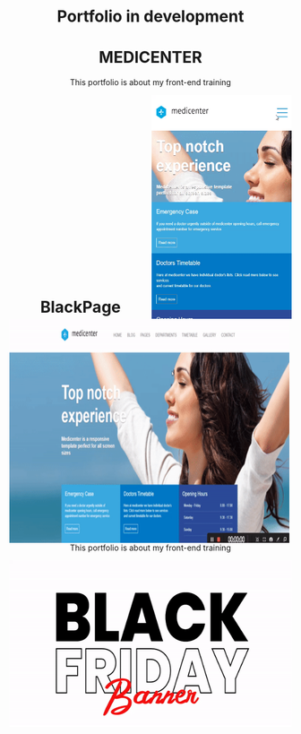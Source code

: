 <h1 align="center">Portfolio in development</h1>

  <h1 align="center">MEDICENTER</h1>
  
  <p align="center">This portfolio is about my front-end training</p>


<img align="right" width="250" height="400" src="./Gifs/gif-do-cel.gif" height="425" />


<img align="left" width="500" height="400" src="./Gifs/gif-do-pc.gif" height="425" width="auto"/>

<br> <br> <br> <br> <br> <br>
<br> <br> <br>
<br> <br> <br>
<br> <br> <br>
<br> <br> <br>
<br>


 <h1 align="center">BlackPage</h1>
    <p align="center">This portfolio is about my front-end training</p>

  
  <img align="center"  width="600" height="297" src="./Gifs/black-friday.gif" height="425" width="auto"/>
 

  








